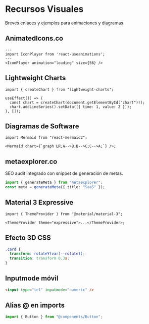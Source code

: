 # Recursos Visuales

Breves enlaces y ejemplos para animaciones y diagramas.

## AnimatedIcons.co

```astro
---
import IconPlayer from 'react-useanimations';
---
<IconPlayer animation="loading" size={56} />
```

## Lightweight Charts

```tsx
import { createChart } from "lightweight-charts";

useEffect(() => {
  const chart = createChart(document.getElementById("chart")!);
  chart.addLineSeries().setData([{ time: 1, value: 2 }]);
}, []);
```

## Diagramas de Software

```tsx
import Mermaid from "react-mermaid2";

<Mermaid chart={`graph LR;A-->B;B-->C;C-->A;`} />;
```

## metaexplorer.co

SEO audit integrado con snippet de generación de metas.

```ts
import { generateMeta } from "metaexplorer";
const meta = generateMeta({ title: "SaaS" });
```

## Material 3 Expressive

```tsx
import { ThemeProvider } from "@material/material-3";

<ThemeProvider theme="expressive">...</ThemeProvider>;
```

## Efecto 3D CSS

```css
.card {
  transform: rotateY(var(--rotate));
  transition: transform 0.3s;
}
```

## Inputmode móvil

```html
<input type="tel" inputmode="numeric" />
```

## Alias @ en imports

```ts
import { Button } from "@components/Button";
```

